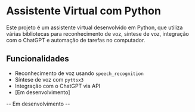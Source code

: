 # Assistente Virtual com Python

Este projeto é um assistente virtual desenvolvido em Python, que utiliza várias bibliotecas para reconhecimento de voz, síntese de voz, integração com o ChatGPT e automação de tarefas no computador.

## Funcionalidades
- Reconhecimento de voz usando `speech_recognition`
- Síntese de voz com `pyttsx3`
- Integração com o ChatGPT via API
- [Em desenvolvimento]

-- Em desenvolvimento --